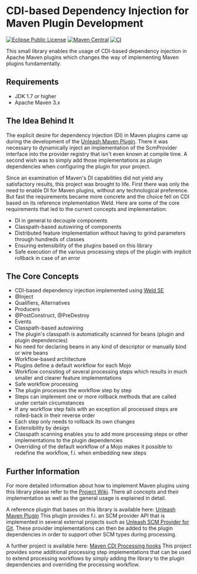 CDI-based Dependency Injection for Maven Plugin Development
===========================================================
[![Eclipse Public License](https://img.shields.io/github/license/mavenplugins/maven-cdi-plugin-utils?label=License)](./LICENSE)
[![Maven Central](https://img.shields.io/maven-central/v/io.github.mavenplugins/cdi-plugin-utils.svg?label=Maven%20Central)](https://search.maven.org/artifact/io.github.mavenplugins/cdi-plugin-utils)
[![CI](https://github.com/mavenplugins/maven-cdi-plugin-utils/actions/workflows/build_and_deploy.yml/badge.svg)](https://github.com/mavenplugins/maven-cdi-plugin-utils/actions/workflows/build_and_deploy.yml)

This small library enables the usage of CDI-based dependency injection in Apache Maven plugins which changes the way of implementing Maven plugins fundamentally.


Requirements
------------
* JDK 1.7 or higher
* Apache Maven 3.x


The Idea Behind It
------------------
The explicit desire for dependency injection (DI) in Maven plugins came up during the development of the [Unleash Maven Plugin](https://github.com/mavenplugins/unleash-maven-plugin/). There it was necessary to dynamically inject an implementation of the ScmProvider interface into the provider registry that isn't even known at compile time. A second wish was to simply add those implementations as plugin dependencies when configuring the plugin for your project.

Since an examination of Maven's DI capabilities did not yield any satisfactory results, this project was brought to life. First there was only the need to enable DI for Maven plugins, without any technological preference. But fast the requirements became more concrete and the choice fell on CDI based on its reference implementation Weld. Here are some of the core requirements that led to the current concepts and implementation:

*   DI in general to decouple components
*   Classpath-based autowiring of components
*   Distributed feature implementation without having to grind parameters through hundreds of classes
*   Ensuring extensibility of the plugins based on this library
*   Safe execution of the various processing steps of the plugin with implicit rollback in case of an error


The Core Concepts
-----------------
*   CDI-based dependency injection implemented using [Weld SE](https://docs.jboss.org/weld/reference/latest/en-US/html/environments.html#_java_se)
   *   @Inject
   *   Qualifiers, Alternatives
   *   Producers
   *   @PostConstruct, @PreDestroy
   *   Events
*   Classpath-based autowiring
   *   The plugin's classpath is automatically scanned for beans (plugin and plugin dependencies)
   *   No need for declaring beans in any kind of descriptor or manually bind or wire beans
*   Workflow-based architecture
   *   Plugins define a default workflow for each Mojo
   *   Workflow consisting of several processing steps which results in much smaller and clearer feature implementations
*   Safe workflow processing
   *   The plugin processes the workflow step by step
   *   Steps can implement one or more rollback methods that are called under certain circumstances
   *   If any workflow step fails with an exception all processed steps are rolled-back in their reverse order
   *   Each step only needs to rollback its own changes
*   Extensibility by design
   *   Classpath scanning enables you to add more processing steps or other implementations to the plugin dependencies
   *   Overriding of the default workflow of a Mojo makes it possible to redefine the workflow, f.i. when embedding new steps
   

Further Information
-------------------
For more detailed information about how to implement Maven plugins using this library please refer to the [Project Wiki](https://github.com/mavenplugins/maven-cdi-plugin-utils/wiki). There all concepts and their implementation as well as the general usage is explained in detail.

A reference plugin that bases on this library is available here: [Unleash Maven Plugin](https://github.com/mavenplugins/unleash-maven-plugin/)
This plugin provides f.i. an SCM provider API that is implemented in several external projects such as [Unleash SCM Provider for Git](https://github.com/mavenplugins/unleash-scm-provider-git). These provider implementations can then be added to the plugin dependencies in order to support other SCM types during processing.

A further project is available here: [Maven CDI Processing hooks](https://github.com/mavenplugins/maven-cdi-plugin-hooks)
This project provides some additional processing step implementations that can be used to extend processing workflows by simply adding the library to the plugin dependencies and overriding the processing workflow.
